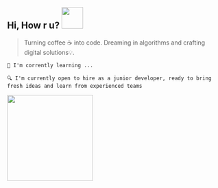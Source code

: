 <h2> Hi, How r u? <img src="https://media.giphy.com/media/mGcNjsfWAjY5AEZNw6/giphy.gif" width="50"></h2>

> Turning coffee ☕ into code. Dreaming in algorithms and crafting digital solutions💡.
 > 

```
🚀 I'm corrently learning ...

🔍 I'm currently open to hire as a junior developer, ready to bring fresh ideas and learn from experienced teams

```
<img src="https://media1.giphy.com/media/v1.Y2lkPTc5MGI3NjExZXpsOWxtbjA3OGY0Mzdvem1xYXdkYjZoMTQwNHI1OWhpNXh2bnE2NiZlcD12MV9pbnRlcm5hbF9naWZfYnlfaWQmY3Q9Zw/aNqEFrYVnsS52/giphy.webp" width="200"> 


